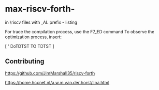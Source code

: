 # max-riscv-forth-

  in \riscv files with  _AL prefix - listing

  For trace the compilation process, use the F7_ED command 
  To observe the optimization process, insert:
  
  [ ' DoTDTST TO TDTST ]
  
## Contributing

 https://github.com/JimMarshall35/riscv-forth

 https://home.hccnet.nl/a.w.m.van.der.horst/lina.html


